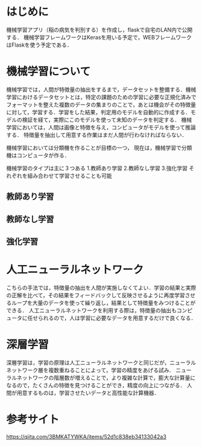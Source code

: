 # はじめに
機械学習アプリ（稲の病気を判別する）を作成し，flaskで自宅のLAN内で公開する．
機械学習フレームワークはKerasを用いる予定で，WEBフレームワークはFlaskを使う予定である．


# 機械学習について
機械学習では，人間が特徴量の抽出をするまで，データセットを整備する．機械学習におけるデータセットとは，特定の課題のための学習に必要な正規化済みでフォーマットを整えた複数のデータの集まりのことで，あとは機会がその特徴量に対して，学習する．学習をした結果，判定用のモデルを自動的に作成する．モデルの検証を経て，実際にこのモデルを使って未知のデータを判定する．
機械学習においては，人間は画像と特徴を与え，コンピュータがモデルを使って推論する．
特徴量を抽出して用意する作業はまだ人間が行わなければならない．

機械学習においては分類機を作ることが目標の一つ，
現在は，機械学習で分類機はコンピュータが作る．

機械学習のタイプは主に３つある
1.教師あり学習
2.教師なし学習
3.強化学習
それぞれを組み合わせて学習させることも可能

## 教師あり学習

## 教師なし学習

## 強化学習

# 人工ニューラルネットワーク
こちらの手法では，特徴量の抽出を人間が実施しなくてよい．学習の結果と実際の正解を比べて，その結果をフィードバックして反映させるように再度学習させるループを大量のデータを使って繰り返し，結果として特徴量をみつけることができる．
人工ニューラルネットワークを利用する際は，特徴量の抽出もコンピュータに任せられるので，人は学習に必要なデータを用意するだけで良くなる．

# 深層学習
深層学習は，学習の原理は人工ニューラルネットワークと同じだが，ニューラルネットワーク層を複数重ねることによって，学習の精度をあげる試み．
ニューラルネットワークの階層数が増えることで，より複雑な計算で，膨大な計算量になるので，たくさんの特徴を見つけることができ，精度の向上につながる．
人間が用意するものは，学習させたいデータと高性能な計算機器．


# 参考サイト
https://qiita.com/3BMKATYWKA/items/52d1c838eb34133042a3